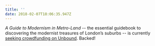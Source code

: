 ```yaml
---
title: ''
date: 2018-02-07T18:06:35.947Z
---
```

<cite>A Guide to Modernism in Metro-Land</cite> -- the essential guidebook to discovering the modernist treasures of London’s suburbs -- is currently [seeking crowdfunding on Unbound](https://unbound.com/books/a-guide-to-modernism-in-metro-land/). Backed!
